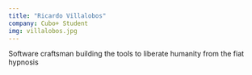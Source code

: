```yaml
---
title: "Ricardo Villalobos"
company: Cubo+ Student
img: villalobos.jpg
---
```


Software craftsman building the tools to liberate humanity from the fiat hypnosis
